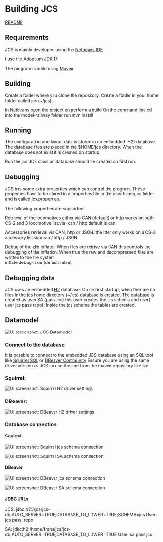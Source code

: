 # Building JCS

[README](README.md)

## Requirements
JCS is mainly developed using the [Netbeans IDE](https://netbeans.apache.org)
 
I use the [Adoptium JDK 17](https://adoptium.net/en-GB/)

The program is build using [Maven](https://maven.apache.org) 

## Building 
Create a folder where you clone the repository.
Create a folder in your home folder called jcs (~/jcs).

In Netbeans open the project en perform a build
On the command line cd into the model-railway folder
run mvn install

## Running
The configuration and layout data is stored in an embedded (H2) database.
The database files are placed in the $HOME/jcs directory.
When the database does not exist it is created on startup. 

Run the jcs.JCS class an database should be created on first run.

## Debugging
JCS has some extra properties which can control the program.
These properties have to be stored in a properties file in the user.home/jcs
folder and is called jcs.properties.

The following properties are supported

Retrieval of the locomotives either via CAN (default) or http works on both CS-2 and 3
locomotive.list.via=can / http default is can

Accessories retrieval via CAN, http or JSON. the ltter only works on a CS-3
accessory.list.via=can / http / JSON

Debug of the zlib inflator. When files are retrive via CAN this controls
the debugging of the inflation. When true the raw and decompressed files are
written to the file system  
inflate.debug=true (default false)

## Debugging data
JCS uses an embedded [H2](https://h2database.com/html/main.html) database.
On de first startup, when ther are no files in the jcs home directory (~/jcs)
database is created. The database is created as user SA (pass jcs) this user
creates the jcs schema and user( user jcs pass repo);
Inside the jcs schema the tables are created.

## Datamodel
![UI screenshot: JCS Datamodel](assets/jcs_datamodel.png?raw=true) 

### Connect to the database
It is possble to connect to the embedded JCS database using an SQL tool like
[Squirrel SQL](http://www.squirrelsql.org/) or [DBeaver Community](https://dbeaver.io/)
Ensure you are using the same driver version as JCS so use the one from the
maven repository like so:
 
### Squirrel:
![UI screenshot: Squirrel H2 driver settings](assets/squirrel_driver_settings.png?raw=true) 

### DBeaver:
![UI screenshot: DBeaver H2 driver settings](assets/dbeaver_driver_settings.png?raw=true) 

### Database connection
#### Squirrel:
![UI screenshot: Squirrel jcs schema connection](assets/squirrel_connection_jcs.png?raw=true) 

![UI screenshot: Squirrel SA schema connection](assets/squirrel_connection_sa.png?raw=true) 

#### DBeaver
![UI screenshot: DBeaver jcs schema connection](assets/dbeaver_connection_jcs.png?raw=true) 

![UI screenshot: DBeaver SA schema connection](assets/dbeaver_connection_sa.png?raw=true) 

#### JDBC URLs

JCS: jdbc:h2:/<home folder>/jcs/jcs-db;AUTO_SERVER=TRUE;DATABASE_TO_LOWER=TRUE;SCHEMA=jcs
User: jcs pass: repo

SA:  jdbc:h2:/home/frans/jcs/jcs-db;AUTO_SERVER=TRUE;DATABASE_TO_LOWER=TRUE
User: sa pass jcs